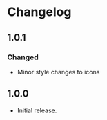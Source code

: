 Changelog
=========
## 1.0.1
### Changed
- Minor style changes to icons

## 1.0.0
- Initial release.
